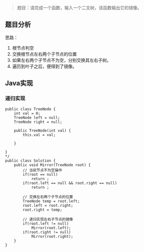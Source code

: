 > 题目：请完成一个函数，输入一个二叉树，该函数输出它的镜像。

## 题目分析
思路：
1. 根节点判空
2. 交换根节点左右两个子节点的位置
3. 如果左右两个子节点不为空，分别交换其左右子树。
4. 遍历到叶子之后，便得到了镜像。

## Java实现
### 递归实现

```
public class TreeNode {
    int val = 0;
    TreeNode left = null;
    TreeNode right = null;

    public TreeNode(int val) {
        this.val = val;

    }

}
*/
public class Solution {
    public void Mirror(TreeNode root) {
        // 当前节点不为空操作
        if(root == null)
            return ;
        if(root.left == null && root.right == null)
            return ;
        
        // 交换左右两个子节点的位置
        TreeNode temp = root.left;
        root.left = root.right;
        root.right = temp;
        
        // 递归实现左右子节点的镜像
        if(root.left != null)
            Mirror(root.left);
        if(root.right != null)
            Mirror(root.right);
    }
}
```
